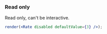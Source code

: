 ### Read only

Read only, can't be interactive.

<!--start-code-->

```jsx
render(<Rate disabled defaultValue={3} />);
```

<!--end-code-->
